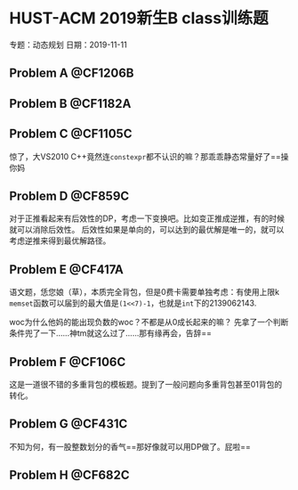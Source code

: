 # HUST-ACM 2019新生B class训练题

专题：动态规划 日期：2019-11-11

## Problem A @CF1206B

## Problem B @CF1182A

## Problem C @CF1105C  
惊了，大VS2010 C++竟然连`constexpr`都不认识的嘛？那乖乖静态常量好了==操你妈  

## Problem D @CF859C  
对于正推看起来有后效性的DP，考虑一下变换吧。比如变正推成逆推，有的时候就可以消除后效性。 
后效性如果是单向的，可以达到的最优解是唯一的，就可以考虑逆推来得到最优解路径。

## Problem E @CF417A  
语文题，恁您娘（草），本质完全背包，但是0费卡需要单独考虑：有使用上限k  
`memset`函数可以届到的最大值是`(1<<7)-1`，也就是`int`下的2139062143.

woc为什么他妈的能出现负数的woc？不都是从0成长起来的嘛？
先拿了一个判断条件兜了一下……神tm就这么过了……那有缘再会，告辞==

## Problem F @CF106C  
这是一道很不错的多重背包的模板题。提到了一般问题向多重背包甚至01背包的转化。

## Problem G @CF431C  
不知为何，有一股整数划分的香气==那好像就可以用DP做了。屁啦==

## Problem H @CF682C  

